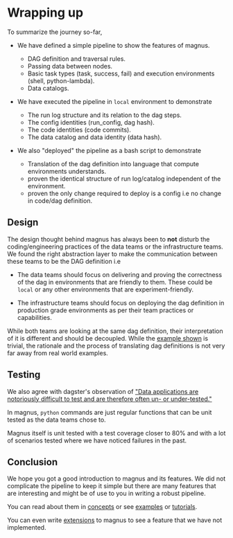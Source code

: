 # Wrapping up

To summarize the journey so-far,

- We have defined a simple pipeline to show the features of magnus.

    - DAG definition and traversal rules.
    - Passing data between nodes.
    - Basic task types (task, success, fail) and execution environments (shell, python-lambda).
    - Data catalogs.

- We have executed the pipeline in ```local``` environment to demonstrate

    - The run log structure and its relation to the dag steps.
    - The config identities (run_config, dag hash).
    - The code identities (code commits).
    - The data catalog and data identity (data hash).

- We also "deployed" the pipeline as a bash script to demonstrate

    - Translation of the dag definition into language that compute environments understands.
    - proven the identical structure of run log/catalog independent of the environment.
    - proven the only change required to deploy is a config i.e no change in code/dag definition.

## Design

The design thought behind magnus has always been to **not** disturb the coding/engineering practices of the data teams 
or the infrastructure teams. We found the right abstraction layer to make the communication between these teams to be
the DAG definition i.e

- The data teams should focus on delivering and proving the correctness of the dag in environments that are friendly
to them. These could be ```local``` or any other environments that are experiment-friendly. 

- The infrastructure teams should focus on deploying the dag definition in production grade environments as per their
team practices or capabilities.

While both teams are looking at the same dag definition, their interpretation of it is different and should be 
decoupled. While the [example shown](../example-deployment/) is trivial, the rationale and the process of translating dag definitions is not very
far away from real world examples. 

## Testing

We also agree with dagster's observation of ["Data applications are notoriously difficult to test and are therefore 
often un- or under-tested."](https://docs.dagster.io/tutorial/intro-tutorial/testable)

In magnus, ```python``` commands are just regular functions that can be unit tested as the data teams chose to. 

Magnus itself is unit tested with a test coverage closer to 80% and with a lot of scenarios tested where we have noticed
failures in the past.

## Conclusion

We hope you got a good introduction to magnus and its features. We did not complicate the pipeline to keep it simple 
but there are many features that are interesting and might be of use to you in writing a robust pipeline. 

You can read about them in [concepts](../../concepts/nodes) or see [examples](../../examples/) or 
[tutorials](../../tutorial/tutorial/).

You can even write [extensions](../../extensions/extensions) to magnus to see a feature that we 
have not implemented.